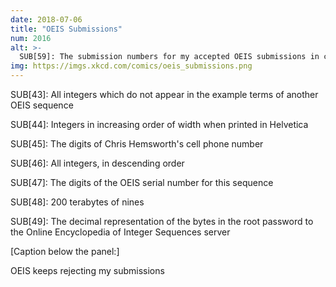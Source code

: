 ```yaml
---
date: 2018-07-06
title: "OEIS Submissions"
num: 2016
alt: >-
  SUB[59]: The submission numbers for my accepted OEIS submissions in chronological order
img: https://imgs.xkcd.com/comics/oeis_submissions.png
---
```

SUB[43]: All integers which do not appear in the example terms of another OEIS sequence

SUB[44]: Integers in increasing order of width when printed in Helvetica

SUB[45]: The digits of Chris Hemsworth's cell phone number

SUB[46]: All integers, in descending order

SUB[47]: The digits of the OEIS serial number for this sequence

SUB[48]: 200 terabytes of nines

SUB[49]: The decimal representation of the bytes in the root password to the Online Encyclopedia of Integer Sequences server

[Caption below the panel:]

OEIS keeps rejecting my submissions
